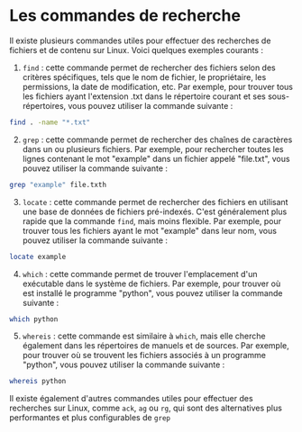 # Les commandes de recherche

Il existe plusieurs commandes utiles pour effectuer des recherches de fichiers et de contenu sur Linux. Voici quelques exemples courants :

1. `find` : cette commande permet de rechercher des fichiers selon des critères spécifiques, tels que le nom de fichier, le propriétaire, les permissions, la date de modification, etc. Par exemple, pour trouver tous les fichiers ayant l'extension .txt dans le répertoire courant et ses sous-répertoires, vous pouvez utiliser la commande suivante :

```bash
find . -name "*.txt"
```

2. `grep` : cette commande permet de rechercher des chaînes de caractères dans un ou plusieurs fichiers. Par exemple, pour rechercher toutes les lignes contenant le mot "example" dans un fichier appelé "file.txt", vous pouvez utiliser la commande suivante :

```bash
grep "example" file.txth
```

3. `locate` : cette commande permet de rechercher des fichiers en utilisant une base de données de fichiers pré-indexés. C'est généralement plus rapide que la commande `find`, mais moins flexible. Par exemple, pour trouver tous les fichiers ayant le mot "example" dans leur nom, vous pouvez utiliser la commande suivante :

```bash
locate example
```

4. `which` : cette commande permet de trouver l'emplacement d'un exécutable dans le système de fichiers. Par exemple, pour trouver où est installé le programme "python", vous pouvez utiliser la commande suivante :

```bash
which python
```

5. `whereis` : cette commande est similaire à `which`, mais elle cherche également dans les répertoires de manuels et de sources. Par exemple, pour trouver où se trouvent les fichiers associés à un programme "python", vous pouvez utiliser la commande suivante :

```bash
whereis python
```

Il existe également d'autres commandes utiles pour effectuer des recherches sur Linux, comme `ack`, `ag` ou `rg`, qui sont des alternatives plus performantes et plus configurables de `grep`
